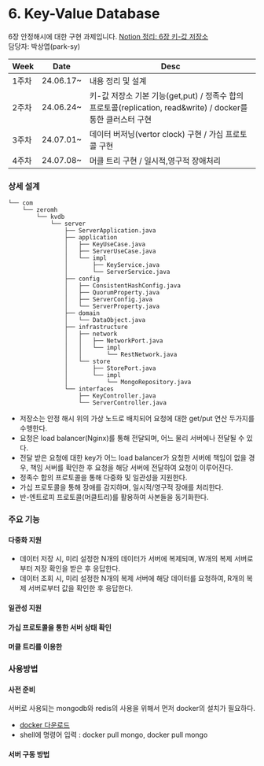 # 6. Key-Value Database

6장 안정해시에 대한 구현 과제입니다. [Notion 정리: 6장 키-값 저장소](https://puffy-daisy-806.notion.site/6-080d1a2de78c4ab2901c90f533420d4c?pvs=4)  
담당자: 박상엽(park-sy)  

|Week|Date|Desc|
|------|---|---|
|1주차|24.06.17~|내용 정리 및 설계|
|2주차|24.06.24~|키-값 저장소 기본 기능(get,put) / 정족수 합의 프로토콜(replication, read&write) / docker를 통한 클러스터 구현|
|3주차|24.07.01~|데이터 버저닝(vertor clock) 구현 / 가십 프로토콜 구현|
|4주차|24.07.08~|머클 트리 구현 / 일시적,영구적 장애처리|


### 상세 설계  
```bash.
└── com
    └── zeromh
        └── kvdb
            └── server
                ├── ServerApplication.java
                ├── application
                │   ├── KeyUseCase.java
                │   ├── ServerUseCase.java
                │   └── impl
                │       ├── KeyService.java
                │       └── ServerService.java
                ├── config
                │   ├── ConsistentHashConfig.java
                │   ├── QuorumProperty.java
                │   ├── ServerConfig.java
                │   └── ServerProperty.java
                ├── domain
                │   └── DataObject.java
                ├── infrastructure
                │   ├── network
                │   │   ├── NetworkPort.java
                │   │   └── impl
                │   │       └── RestNetwork.java
                │   └── store
                │       ├── StorePort.java
                │       └── impl
                │           └── MongoRepository.java
                └── interfaces
                    ├── KeyController.java
                    └── ServerController.java

```



- 저장소는 안정 해시 위의 가상 노드로 배치되어 요청에 대한 get/put 연산 두가지를 수행한다.
- 요청은 load balancer(Nginx)를 통해 전달되며, 어느 물리 서버에나 전달될 수 있다.
- 전달 받은 요청에 대한 key가 어느 load balancer가 요청한 서버에 책임이 없을 경우, 책임 서버를 확인한 후 요청을 해당 서버에 전달하여 요청이 이루어진다.
- 정족수 합의 프로토콜을 통해 다중화 및 일관성을 지원한다.
- 가십 프로토콜을 통해 장애를 감지하며, 일시적/영구적 장애를 처리한다.
- 반-엔트로피 프로토콜(머클트리)를 활용하여 사본들을 동기화한다.


### 주요 기능
#### 다중화 지원
- 데이터 저장 시, 미리 설정한 N개의 데이터가 서버에 복제되며, W개의 복제 서버로부터 저장 확인을 받은 후 응답한다.
- 데이터 조회 시, 미리 설정한 N개의 복제 서버에 해당 데이터를 요청하여, R개의 복제 서버로부터 값을 확인한 후 응답한다.
#### 일관성 지원
#### 가십 프로토콜을 통한 서버 상태 확인
#### 머클 트리를 이용한 


### 사용방법
#### 사전 준비
서버로 사용되는 mongodb와 redis의 사용을 위해서 먼저 docker의 설치가 필요하다.  
- [docker 다운로드](https://www.docker.com/products/docker-desktop/)
- shell에 명령어 입력 : docker pull mongo, docker pull mongo


#### 서버 구동 방법
